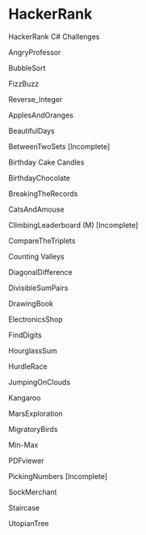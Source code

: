 # HackerRank
HackerRank C# Challenges

AngryProfessor

BubbleSort

FizzBuzz

Reverse_Integer

ApplesAndOranges

BeautifulDays

BetweenTwoSets [Incomplete]

Birthday Cake Candles

BirthdayChocolate

BreakingTheRecords

CatsAndAmouse

ClimbingLeaderboard (M) [Incomplete]

CompareTheTriplets

Counting Valleys

DiagonalDifference

DivisibleSumPairs

DrawingBook

ElectronicsShop

FindDigits

HourglassSum

HurdleRace

JumpingOnClouds

Kangaroo

MarsExploration

MigratoryBirds

Min-Max

PDFviewer

PickingNumbers [Incomplete]

SockMerchant

Staircase

UtopianTree

